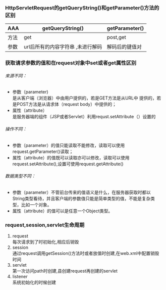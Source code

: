### HttpServletRequest的getQueryString()和getParameter()方法的区别
AAA|getQueryString()| getParameter()
---|---|---
方法|get|post,get
参数|url后所有的内容字符串 ,未进行解码|解码后的键值对

### 获取请求参数的值和在request对象中set或者get属性区别
######   来源不同：
* 参数（parameter)  
是从客户端（浏览器）中由用户提供的，若是GET方法是从URL中
提供的，若是POST方法是从请求体（request body）中提供的；
* 属性（attribute）  
是服务器端的组件（JSP或者Servlet）利用requst.setAttribute（）设置的
###### 操作不同：
* 参数（parameter）的值只能读取不能修改，读取可以使用request.getParameter()读取；
* 属性（attribute）的值既可以读取亦可以修改，读取可以使用request.setAttribute(),设置可使用request.getAttribute()
###### 数据类型不同：
* 参数（parameter）不管前台传来的值语义是什么，在服务器获取时都以String类型看待，并且客户端的参数值只能是简单类型的值，不能是复杂类型，比如一个对象。
* 属性（attribute）的值可以是任意一个Object类型。

### request,session,servlet生命周期
  1. request  
每次请求到了时初始化,相应后销毁
  1. session  
通过request调用getSession()方法时或者放值时创建,在web.xml中配置销毁时间
  1. servlet  
第一次访问path时创建,县创建request再创建的servlet
  1. listener  
系统初始化的时候创建
